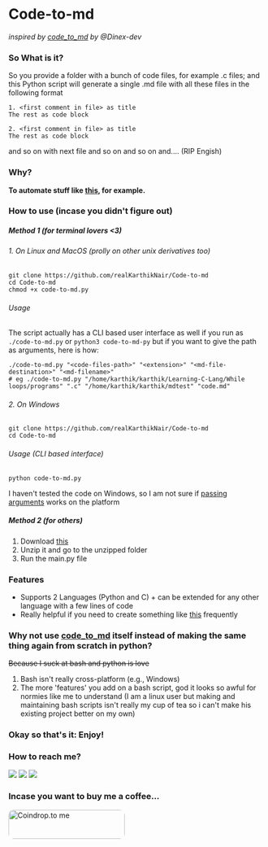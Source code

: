 # **Code-to-md**

*inspired by [code_to_md](https://github.com/Dinex-dev/code_to_md) by @Dinex-dev*

### So What is it?

So you provide a folder with a bunch of code files, for example .c files; and this Python script will generate a single .md file with 
all these files in the following format

    1. <first comment in file> as title 
    The rest as code block
    
    2. <first comment in file> as title
    The rest as code block

and so on with next file and so on and so on and.... (RIP Engish)

### Why?

**To automate stuff like [this](https://github.com/realKarthikNair/Learning-C-Lang/blob/main/Recursion/readme.md), for example.**

### How to use (incase you didn't figure out)

##### Method 1 (for terminal lovers <3)

###### 1. On Linux and MacOS (prolly on other unix derivatives too)

    git clone https://github.com/realKarthikNair/Code-to-md
    cd Code-to-md
    chmod +x code-to-md.py

###### Usage
The script actually has a CLI based user interface as well if you run as `./code-to-md.py` or `python3 code-to-md-py` but if you want to give the path as arguments, here is how:

    ./code-to-md.py "<code-files-path>" "<extension>" "<md-file-destination>" "<md-filename>"
    # eg ./code-to-md.py "/home/karthik/karthik/Learning-C-Lang/While loops/programs" ".c" "/home/karthik/karthik/mdtest" "code.md"

###### 2. On Windows

    git clone https://github.com/realKarthikNair/Code-to-md
    cd Code-to-md
    
###### Usage (CLI based interface)

    python code-to-md.py

I haven't tested the code on Windows, so I am not sure if [passing arguments](#usage) works on the platform

##### Method 2 (for others)

1. Download [this](https://github.com/realKarthikNair/Code-to-md/archive/refs/heads/main.zip)
2. Unzip it and go to the unzipped folder
3. Run the main.py file

### Features

- Supports 2 Languages (Python and C) + can be extended for any other language with a few lines of code
- Really helpful if you need to create something like [this](https://github.com/realKarthikNair/Learning-C-Lang/blob/main/basics/basics.md) frequently

### Why not use [code_to_md](https://github.com/Dinex-dev/code_to_md) itself instead of making the same thing again from scratch in python?

~~Because I suck at bash and python is love~~

1. Bash isn't really cross-platform (e.g., Windows)
2. The more 'features' you add on a bash script, god it looks so awful for normies like me to understand (I am a linux user but making and maintaining bash scripts isn't really my cup of tea so i can't make his existing project better on my own)

### Okay so that's it: Enjoy!

### How to reach me?

<p align="left">
    <a href="https://www.instagram.com/harry_kris_" alt="instagram">
        <img src="https://img.shields.io/badge/Instagram-%F0%9F%91%A8%E2%80%8D%F0%9F%92%BB-yellowgreen" /></a>
    <a href="https://www.telegram.me/realkarthiknair" alt="Telegram">
        <img src="https://img.shields.io/badge/Telegram-%F0%9F%91%A8%E2%80%8D%F0%9F%92%BB-orange" /></a>
    <a href="https://www.twitter.com/realkarthiknair" alt="twitter">
        <img src="https://img.shields.io/badge/Twitter-%F0%9F%91%A8%E2%80%8D%F0%9F%92%BB-orange" /></a>
</p>

### Incase you want to buy me a coffee...

<a slign="left" href="https://coindrop.to/realkarthiknair" target="_blank"><img align="left" src="https://coindrop.to/embed-button.png" style="border-radius: 10px; height: 57px !important;width: 229px !important;" alt="Coindrop.to me"></img></a>
